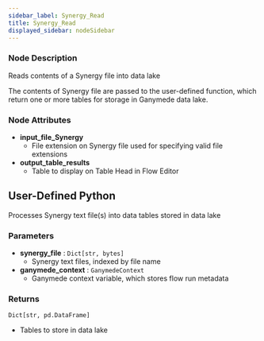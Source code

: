 ```yaml
---
sidebar_label: Synergy_Read
title: Synergy_Read
displayed_sidebar: nodeSidebar
---
```


### Node Description
Reads contents of a Synergy file into data lake

The contents of Synergy file are passed to the user-defined function, which
return one or more tables for storage in Ganymede data lake.


### Node Attributes
- **input_file_Synergy**
  - File extension on Synergy file used for specifying valid file extensions
- **output_table_results**
  - Table to display on Table Head in Flow Editor
## User-Defined Python
Processes Synergy text file(s) into data tables stored in data lake


### Parameters
- **synergy_file** : `Dict[str, bytes]`
    - Synergy text files, indexed by file name
- **ganymede_context** : `GanymedeContext`
    - Ganymede context variable, which stores flow run metadata


### Returns
`Dict[str, pd.DataFrame]`
  - Tables to store in data lake